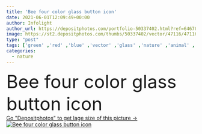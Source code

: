 ```yaml
---
title: 'Bee four color glass button icon'
date: 2021-06-01T12:09:49+00:00
author: Infolight
author_url: https://depositphotos.com/portfolio-50337402.html?ref=64678756
image: https://st2.depositphotos.com/thumbs/50337402/vector/47116/471166418/api_thumb_450.jpg?forcejpeg=true
type: "post"
tags: ['green' ,'red' ,'blue' ,'vector' ,'glass' ,'nature' ,'animal' ,'animals' ,'purple' ,'icon' ,'insect' ,'button' ,'gradient' ,'bee' ,'fly' ,'logo' ,'eps' ,'premium' ,'animal kingdom' ]
categories: 
  - nature
---
```

<div aling="center">
            <font size="60"> Bee four color glass button icon</font>   
</div>
<div>
    <a href='https://st2.depositphotos.com/thumbs/50337402/vector/47116/471166418/api_thumb_450.jpg?forcejpeg=true?ref=64678756' target=_blank > Go "Depositphotos" to get lage size of this picture ->
        <img href='https://st2.depositphotos.com/thumbs/50337402/vector/47116/471166418/api_thumb_450.jpg?forcejpeg=true?ref=64678756' src='https://st2.depositphotos.com/50337402/47116/v/950/depositphotos_471166418-stock-illustration-bee-four-color-glass-button.jpg?forcejpeg=true' alt='Bee four color glass button icon' >
    </a>
</div>
